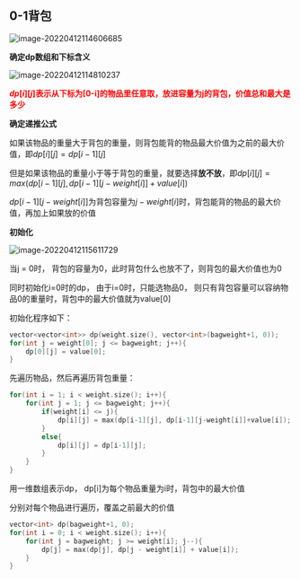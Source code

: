 ## 0-1背包

![image-20220412114606685](https://gitee.com/xjg0216/blogimg/raw/master/img/image-20220412114606685.png)

**确定dp数组和下标含义**

![image-20220412114810237](https://gitee.com/xjg0216/blogimg/raw/master/img/image-20220412114810237.png)

<font color=red>**$dp[i][j]$表示从下标为[0-i]的物品里任意取，放进容量为j的背包，价值总和最大是多少**</font>

**确定递推公式**

如果该物品的重量大于背包的重量，则背包能背的物品最大价值为之前的最大价值，即$dp[i][j] = dp[i-1][j]$

但是如果该物品的重量小于等于背包的重量，就要选择**放不放**，即$dp[i][j] = max(dp[i-1][j], dp[i-1][j-weight[i]]+value[i])$

$dp[i-1][j-weight[i]]$为背包容量为$j-weight[i]$时，背包能背的物品的最大价值，再加上如果放的价值

**初始化**

![image-20220412115611729](C:%5CUsers%5CAdministrator%5CAppData%5CRoaming%5CTypora%5Ctypora-user-images%5Cimage-20220412115611729.png)

当j = 0时， 背包的容量为0，此时背包什么也放不了，则背包的最大价值也为0

同时初始化i=0时的dp， 由于i=0时，只能选物品0， 则只有背包容量可以容纳物品0的重量时，背包中的最大价值就为value[0]

初始化程序如下：

```c++
vector<vector<int>> dp(weight.size(), vector<int>(bagweight+1, 0));
for(int j = weight[0]; j <= bagweight; j++){
    dp[0][j] = value[0];
}
```

先遍历物品，然后再遍历背包重量：

```c++
for(int i = 1; i < weight.size(); i++){
    for(int j = 1; j <= bagweight; j++){
        if(weight[i] <= j){
            dp[i][j] = max(dp[i-1][j], dp[i-1][j-weight[i]]+value[i]);
        }
        else{
            dp[i][j] = dp[i-1][j];
        }
    }
}
```



用一维数组表示dp， dp[i]为每个物品重量为i时，背包中的最大价值

分别对每个物品进行遍历，覆盖之前最大的价值

```c++
vector<int> dp(bagweight+1, 0);
for(int i = 0; i < weight.size(); i++){
    for(int j = bagweight; j >= weight[i]; j--){
        dp[j] = max(dp[j], dp[j - weight[i]] + value[i]);
    }
}
```

